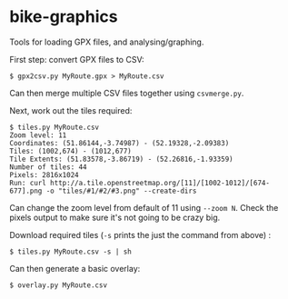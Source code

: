 # bike-graphics

Tools for loading GPX files, and analysing/graphing.

First step: convert GPX files to CSV:

```
$ gpx2csv.py MyRoute.gpx > MyRoute.csv
```

Can then merge multiple CSV files together using `csvmerge.py`. 

Next, work out the tiles required:

```
$ tiles.py MyRoute.csv
Zoom level: 11
Coordinates: (51.86144,-3.74987) - (52.19328,-2.09383)
Tiles: (1002,674) - (1012,677)
Tile Extents: (51.83578,-3.86719) - (52.26816,-1.93359)
Number of tiles: 44
Pixels: 2816x1024
Run: curl http://a.tile.openstreetmap.org/[11]/[1002-1012]/[674-677].png -o "tiles/#1/#2/#3.png" --create-dirs
```

Can change the zoom level from default of 11 using `--zoom N`. Check the pixels output to make sure it's not going to be crazy big. 

Download required tiles (`-s` prints the just the command from above) :

```
$ tiles.py MyRoute.csv -s | sh
```

Can then generate a basic overlay:

```
$ overlay.py MyRoute.csv
```
